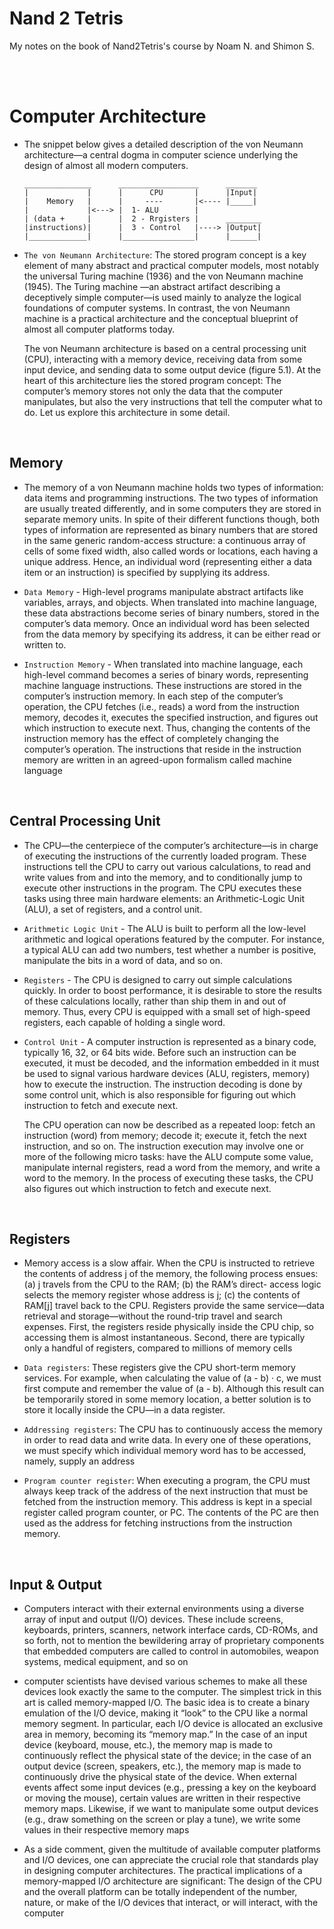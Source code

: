 # Nand 2 Tetris 

My notes on the book of Nand2Tetris's course by Noam N. and Shimon S.

<br>
<br>

# Computer Architecture

- The snippet below gives a detailed description of the von Neumann architecture—a central dogma in computer science underlying the design of almost all modern computers.
  ```
  _______________      __________________      _______
  |             |      |      CPU       |      |Input|
  |    Memory   |      |     ----       |<---- |_____| 
  |             |<---> |  1- ALU        |     
  | (data +     |      |  2 - Rrgisters |      ________ 
  |instructions)|      |  3 - Control   |----> |Output|
  |_____________|      |________________|      |______|
  ```

- `The von Neumann Architecture`:
    The stored program concept is a key element of many abstract and practical computer models, most notably the universal Turing machine (1936) and the von Neumann machine (1945). The Turing machine —an abstract artifact describing a deceptively simple computer—is used mainly to analyze the logical foundations of computer systems. In contrast, the von Neumann machine is a practical architecture and the conceptual blueprint of almost all computer platforms today.
    
    The von Neumann architecture is based on a central processing unit (CPU), interacting with a memory device, receiving data from some input device, and sending data to some output device (figure 5.1). At the heart of this architecture lies the stored program concept: The computer’s memory stores not only the data that the computer manipulates, but also the very instructions that tell the computer what to do. Let us explore this architecture in some detail.
    
<br>

## Memory

- The memory of a von Neumann machine holds two types of information: data items and programming instructions. The two types of information are usually treated differently, and in some computers they are stored in separate memory units. In spite of their different functions though, both types of information are represented as binary numbers that are stored in the same generic random-access structure: a continuous array of cells of some fixed width, also called words or locations, each having a unique address. Hence, an individual word (representing either a data item or an instruction) is specified by supplying its address.

- `Data Memory` -  High-level programs manipulate abstract artifacts like variables, arrays, and objects. When translated into machine language, these data abstractions become series of binary numbers, stored in the computer’s data memory. Once an individual word has been selected from the data memory by specifying its address, it can be either read or written to.


- `Instruction Memory` -  When translated into machine language, each high-level command becomes a series of binary words, representing machine language instructions. These instructions are stored in the computer’s instruction memory. In each step of the computer’s operation, the CPU fetches (i.e., reads) a word from the instruction memory, decodes it, executes the specified instruction, and figures out which instruction to execute next. Thus, changing the contents of the instruction memory has the effect of completely changing the computer’s operation. The instructions that reside in the instruction memory are written in an agreed-upon formalism called machine language

<br>

## Central Processing Unit

- The CPU—the centerpiece of the computer’s architecture—is in charge of executing the instructions of the currently loaded program. These instructions tell the CPU to carry out various calculations, to read and write values from and into the memory, and to conditionally jump to execute other instructions in the program. The CPU executes these tasks using three main hardware elements: an Arithmetic-Logic Unit (ALU), a set of registers, and a control unit.

- `Arithmetic Logic Unit` -  The ALU is built to perform all the low-level arithmetic and logical operations featured by the computer. For instance, a typical ALU can add two numbers, test whether a number is positive, manipulate the bits in a word of data, and so on.

- `Registers` -  The CPU is designed to carry out simple calculations quickly. In order to boost performance, it is desirable to store the results of these calculations locally, rather than ship them in and out of memory. Thus, every CPU is equipped with a small set of high-speed registers, each capable of holding a single word.

- `Control Unit` -  A computer instruction is represented as a binary code, typically 16, 32, or 64 bits wide. Before such an instruction can be executed, it must be decoded, and the information embedded in it must be used to signal various hardware devices (ALU, registers, memory) how to execute the instruction. The instruction decoding is done by some control unit, which is also responsible for figuring out which instruction to fetch and execute next.
  
  The CPU operation can now be described as a repeated loop: fetch an instruction (word) from memory; decode it; execute it, fetch the next instruction, and so on. The instruction execution may involve one or more of the following micro tasks: have the ALU compute some value, manipulate internal registers, read a word from the memory, and write a word to the memory. In the process of executing these tasks, the CPU also figures out which instruction to fetch and execute next.
  
<br>

## Registers

- Memory access is a slow affair. When the CPU is instructed to retrieve the contents of address j of the memory, the following process ensues: (a) j travels from the CPU to the RAM; (b) the RAM’s direct- access logic selects the memory register whose address is j; (c) the contents of RAM[j] travel back to the CPU. Registers provide the same service—data retrieval and storage—without the round-trip travel and search expenses. First, the registers reside physically inside the CPU chip, so accessing them is almost instantaneous. Second, there are typically only a handful of registers, compared to millions of memory cells

- `Data registers`: These registers give the CPU short-term memory services. For example, when calculating the value of (a - b) · c, we must first compute and remember the value of (a - b). Although this result can be temporarily stored in some memory location, a better solution is to store it locally inside the CPU—in a data register.

- `Addressing registers`: The CPU has to continuously access the memory in order to read data and write data. In every one of these operations, we must specify which individual memory word has to be accessed, namely, supply an address

- `Program counter register`: When executing a program, the CPU must always keep track of the address of the next instruction that must be fetched from the instruction memory. This address is kept in a special register called program counter, or PC. The contents of the PC are then used as the address for fetching instructions from the instruction memory.

<br>

## Input & Output

- Computers interact with their external environments using a diverse array of input and output (I/O) devices. These include screens, keyboards, printers, scanners, network interface cards, CD-ROMs, and so forth, not to mention the bewildering array of proprietary components that embedded computers are called to control in automobiles, weapon systems, medical equipment, and so on

- computer scientists have devised various schemes to make all these devices look exactly the same to the computer. The simplest trick in this art is called memory-mapped I/O. The basic idea is to create a binary emulation of the I/O device, making it “look” to the CPU like a normal memory segment. In particular, each I/O device is allocated an exclusive area in memory, becoming its “memory map.” In the case of an input device (keyboard, mouse, etc.), the memory map is made to continuously reflect the physical state of the device; in the case of an output device (screen, speakers, etc.), the memory map is made to continuously drive the physical state of the device. When external events affect some input devices (e.g., pressing a key on the keyboard or moving the mouse), certain values are written in their respective memory maps. Likewise, if we want to manipulate some output devices (e.g., draw something on the screen or play a tune), we write some values in their respective memory maps

- As a side comment, given the multitude of available computer platforms and I/O devices, one can appreciate the crucial role that standards play in designing computer architectures. The practical implications of a memory-mapped I/O architecture are significant: The design of the CPU and the overall platform can be totally independent of the number, nature, or make of the I/O devices that interact, or will interact, with the computer

